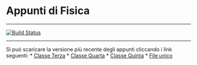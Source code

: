 # Appunti di Fisica

--------------------------

[![Build Status](https://travis-ci.com/eutampieri/appunti-fisica.svg?branch=master)](https://travis-ci.com/eutampieri/appunti-fisica)

--------------------------

Si può scaricare la versione più recente degli appunti cliccando i link seguenti:
    * [Classe Terza](https://scuola.eutampieri.eu/appunti-fisica/Terza.pdf)
    * [Classe Quarta](https://scuola.eutampieri.eu/appunti-fisica/Quarta.pdf)
    * [Classe Quinta](https://scuola.eutampieri.eu/appunti-fisica/Quinta.pdf)
    * [File unico](https://scuola.eutampieri.eu/appunti-fisica/Tutto.pdf)